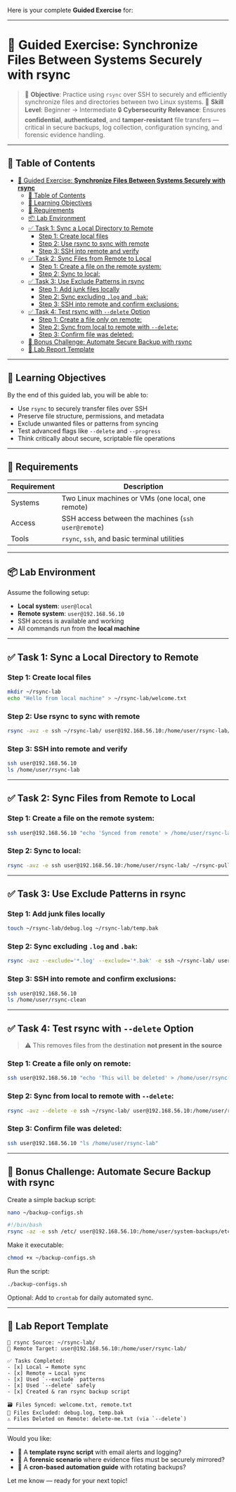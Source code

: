 Here is your complete **Guided Exercise** for:

---

# 🎯 Guided Exercise: **Synchronize Files Between Systems Securely with rsync**

> 🔐 **Objective**: Practice using `rsync` over SSH to securely and efficiently synchronize files and directories between two Linux systems.
> 🧠 **Skill Level**: Beginner → Intermediate
> 🔒 **Cybersecurity Relevance**: Ensures **confidential**, **authenticated**, and **tamper-resistant** file transfers — critical in secure backups, log collection, configuration syncing, and forensic evidence handling.

---

## 🧭 Table of Contents

- [🎯 Guided Exercise: **Synchronize Files Between Systems Securely with rsync**](#-guided-exercise-synchronize-files-between-systems-securely-with-rsync)
  - [🧭 Table of Contents](#-table-of-contents)
  - [📘 Learning Objectives](#-learning-objectives)
  - [🧰 Requirements](#-requirements)
  - [📦 Lab Environment](#-lab-environment)
  - [✅ Task 1: Sync a Local Directory to Remote](#-task-1-sync-a-local-directory-to-remote)
    - [Step 1: Create local files](#step-1-create-local-files)
    - [Step 2: Use rsync to sync with remote](#step-2-use-rsync-to-sync-with-remote)
    - [Step 3: SSH into remote and verify](#step-3-ssh-into-remote-and-verify)
  - [✅ Task 2: Sync Files from Remote to Local](#-task-2-sync-files-from-remote-to-local)
    - [Step 1: Create a file on the remote system:](#step-1-create-a-file-on-the-remote-system)
    - [Step 2: Sync to local:](#step-2-sync-to-local)
  - [✅ Task 3: Use Exclude Patterns in rsync](#-task-3-use-exclude-patterns-in-rsync)
    - [Step 1: Add junk files locally](#step-1-add-junk-files-locally)
    - [Step 2: Sync excluding `.log` and `.bak`:](#step-2-sync-excluding-log-and-bak)
    - [Step 3: SSH into remote and confirm exclusions:](#step-3-ssh-into-remote-and-confirm-exclusions)
  - [✅ Task 4: Test rsync with `--delete` Option](#-task-4-test-rsync-with---delete-option)
    - [Step 1: Create a file only on remote:](#step-1-create-a-file-only-on-remote)
    - [Step 2: Sync from local to remote with `--delete`:](#step-2-sync-from-local-to-remote-with---delete)
    - [Step 3: Confirm file was deleted:](#step-3-confirm-file-was-deleted)
  - [🧪 Bonus Challenge: Automate Secure Backup with rsync](#-bonus-challenge-automate-secure-backup-with-rsync)
  - [📝 Lab Report Template](#-lab-report-template)

---

## 📘 Learning Objectives

By the end of this guided lab, you will be able to:

* Use `rsync` to securely transfer files over SSH
* Preserve file structure, permissions, and metadata
* Exclude unwanted files or patterns from syncing
* Test advanced flags like `--delete` and `--progress`
* Think critically about secure, scriptable file operations

---

## 🧰 Requirements

| Requirement | Description                                         |
| ----------- | --------------------------------------------------- |
| Systems     | Two Linux machines or VMs (one local, one remote)   |
| Access      | SSH access between the machines (`ssh user@remote`) |
| Tools       | `rsync`, `ssh`, and basic terminal utilities        |

---

## 📦 Lab Environment

Assume the following setup:

* **Local system**: `user@local`
* **Remote system**: `user@192.168.56.10`
* SSH access is available and working
* All commands run from the **local machine**

---

## ✅ Task 1: Sync a Local Directory to Remote

### Step 1: Create local files

```bash
mkdir ~/rsync-lab
echo "Hello from local machine" > ~/rsync-lab/welcome.txt
```

### Step 2: Use rsync to sync with remote

```bash
rsync -avz -e ssh ~/rsync-lab/ user@192.168.56.10:/home/user/rsync-lab/
```

### Step 3: SSH into remote and verify

```bash
ssh user@192.168.56.10
ls /home/user/rsync-lab
```

---

## ✅ Task 2: Sync Files from Remote to Local

### Step 1: Create a file on the remote system:

```bash
ssh user@192.168.56.10 "echo 'Synced from remote' > /home/user/rsync-lab/remote.txt"
```

### Step 2: Sync to local:

```bash
rsync -avz -e ssh user@192.168.56.10:/home/user/rsync-lab/ ~/rsync-pull/
```

---

## ✅ Task 3: Use Exclude Patterns in rsync

### Step 1: Add junk files locally

```bash
touch ~/rsync-lab/debug.log ~/rsync-lab/temp.bak
```

### Step 2: Sync excluding `.log` and `.bak`:

```bash
rsync -avz --exclude='*.log' --exclude='*.bak' -e ssh ~/rsync-lab/ user@192.168.56.10:/home/user/rsync-clean/
```

### Step 3: SSH into remote and confirm exclusions:

```bash
ssh user@192.168.56.10
ls /home/user/rsync-clean
```

---

## ✅ Task 4: Test rsync with `--delete` Option

> ⚠️ This removes files from the destination **not present in the source**

### Step 1: Create a file only on remote:

```bash
ssh user@192.168.56.10 "echo 'This will be deleted' > /home/user/rsync-lab/delete-me.txt"
```

### Step 2: Sync from local to remote with `--delete`:

```bash
rsync -avz --delete -e ssh ~/rsync-lab/ user@192.168.56.10:/home/user/rsync-lab/
```

### Step 3: Confirm file was deleted:

```bash
ssh user@192.168.56.10 "ls /home/user/rsync-lab"
```

---

## 🧪 Bonus Challenge: Automate Secure Backup with rsync

Create a simple backup script:

```bash
nano ~/backup-configs.sh
```

```bash
#!/bin/bash
rsync -az -e ssh /etc/ user@192.168.56.10:/home/user/system-backups/etc/
```

Make it executable:

```bash
chmod +x ~/backup-configs.sh
```

Run the script:

```bash
./backup-configs.sh
```

Optional: Add to `crontab` for daily automated sync.

---

## 📝 Lab Report Template

```text
🔁 rsync Source: ~/rsync-lab/
📡 Remote Target: user@192.168.56.10:/home/user/rsync-lab/

✅ Tasks Completed:
- [x] Local → Remote sync
- [x] Remote → Local sync
- [x] Used `--exclude` patterns
- [x] Used `--delete` safely
- [x] Created & ran rsync backup script

🗃️ Files Synced: welcome.txt, remote.txt
🚫 Files Excluded: debug.log, temp.bak
⚠️ Files Deleted on Remote: delete-me.txt (via `--delete`)
```

---

Would you like:

* 📜 A **template rsync script** with email alerts and logging?
* 🧪 A **forensic scenario** where evidence files must be securely mirrored?
* 📅 A **cron-based automation guide** with rotating backups?

Let me know — ready for your next topic!
